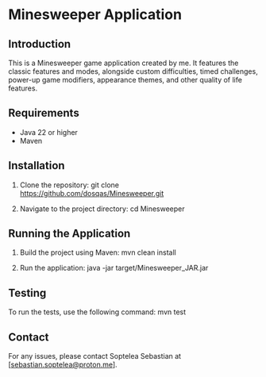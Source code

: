 # Minesweeper Application

## Introduction
This is a Minesweeper game application created by me. It features the classic features and modes, alongside custom difficulties, timed challenges, power-up game modifiers, appearance themes, and other quality of life features.
## Requirements
- Java 22 or higher
- Maven

## Installation
1. Clone the repository:
   git clone https://github.com/dosqas/Minesweeper.git

2. Navigate to the project directory:
   cd Minesweeper

## Running the Application
1. Build the project using Maven:
   mvn clean install

2. Run the application:
   java -jar target/Minesweeper_JAR.jar

## Testing
To run the tests, use the following command:
   mvn test

## Contact
For any issues, please contact Soptelea Sebastian at [sebastian.soptelea@proton.me].
